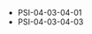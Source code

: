 <!--
    ATTENTION: This file was generated via gradle!
               Do NOT manually edit this file! Any such changes will be overwritten!
-->
* PSI-04-03-04-01
* PSI-04-03-04-03
